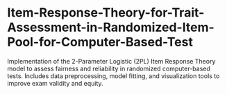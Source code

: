# Item-Response-Theory-for-Trait-Assessment-in-Randomized-Item-Pool-for-Computer-Based-Test
Implementation of the 2-Parameter Logistic (2PL) Item Response Theory model to assess fairness and reliability in randomized computer-based tests. Includes data preprocessing, model fitting, and visualization tools to improve exam validity and equity.
